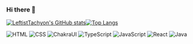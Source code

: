 ### Hi there 👋

[![LeftistTachyon's GitHub stats](https://github-readme-stats.vercel.app/api?username=LeftistTachyon&count_private=true&show_icons=true&theme=dracula)](#)[![Top Langs](https://github-readme-stats.vercel.app/api/top-langs/?username=LeftistTachyon&layout=compact&theme=dracula)](#)

![HTML](https://img.shields.io/badge/-HTML-05122A?style=flat&logo=HTML5)
![CSS](https://img.shields.io/badge/-CSS-05122A?style=flat&logo=CSS3&logoColor=1572B6)
![ChakraUI](https://img.shields.io/badge/-ChakraUI-05122A?style=flat)
![TypeScript](https://img.shields.io/badge/-TypeScript-05122A?style=flat&logo=typescript)
![JavaScript](https://img.shields.io/badge/-JavaScript-05122A?style=flat&logo=javascript)
![React](https://img.shields.io/badge/-React-05122A?style=flat&logo=react)
![Java](https://img.shields.io/badge/-Java-05122A?style=flat&logo=java)

<!--
**LeftistTachyon/LeftistTachyon** is a ✨ _special_ ✨ repository because its `README.md` (this file) appears on your GitHub profile.

Here are some ideas to get you started:

- 🔭 I’m currently working on ...
- 🌱 I’m currently learning ...
- 👯 I’m looking to collaborate on ...
- 🤔 I’m looking for help with ...
- 💬 Ask me about ...
- 📫 How to reach me: ...
- 😄 Pronouns: ...
- ⚡ Fun fact: ...
-->
